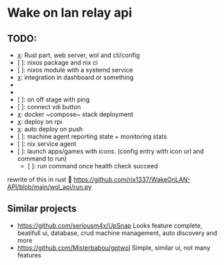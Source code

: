 # Wake on lan relay api

## TODO:

- [x]: Rust part, web server, wol and cli/config
- [ ]: nixos package and nix ci
- [ ]: nixos module with a systemd service
- [x]: integration in dashboard or something
- [x]: frontend
- [x]: shutdown
- [ ]: on off stage with ping
- [ ]: connect vdi button
- [x]: docker ~compose~ stack deployment
- [x]: deploy on rpi
- [x]: auto deploy on push
- [ ]: machine agent reporting state + monitoring stats
- [ ]: nix service agent
- [ ]: launch apps/games with icons. (config entry with icon url and command to
  run)
  - [ ]: run command once health check succeed 

rewrite of this in rust 🦀
https://github.com/rix1337/WakeOnLAN-API/blob/main/wol_api/run.py

## Similar projects

- https://github.com/seriousm4x/UpSnap
  Looks feature complete, beatifull ui, database, crud machine management, auto discovery and more
- https://github.com/Misterbabou/gptwol
  Simple, similar ui, not many features
